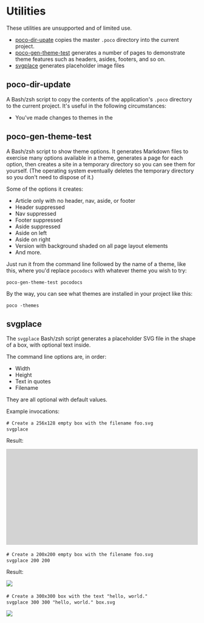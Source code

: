 # Utilities

These utilities are unsupported and of limited use.

* [poco-dir-upate](#poco-dir-update) copies the master `.poco`
directory into the current project.
* [poco-gen-theme-test](#poco-gen-theme-test) generates a number of pages
to demonstrate theme features such as headers, asides, footers, and so on.
* [svgplace](#svgplace) generates placeholder image files

## poco-dir-update

A Bash/zsh script to copy the contents of the application's `.poco` directory 
to the current project. It's useful in the following circumstances:
* You've made changes to themes in the 

## poco-gen-theme-test

A Bash/zsh script to show theme options. It generates Markdown
files to exercise many options available in a theme, generates
a page for each option, then creates a site in a temporary directory
so you can see them for yourself. (The operating system eventually
deletes the temporary directory so you don't need to dispose of it.)

Some of the options it creates:

- Article only with no header, nav, aside, or footer
- Header suppressed
- Nav suppressed
- Footer suppressed 
- Aside suppressed 
- Aside on left
- Aside on right
- Version with background shaded on all page layout elements
- And more.

Just run it from the command line followed by the name of a theme,
like this, where you'd replace `pocodocs` with whatever theme
you wish to try:

```
poco-gen-theme-test pocodocs
```

By the way, you can see what themes are installed in your project like this:

```
poco -themes
```

## svgplace

The `svgplace` Bash/zsh script generates a placeholder SVG file in the shape of a box, with optional text inside. 

The command line options are, in order:

* Width
* Height
* Text in quotes
* Filename

They are all optional with default values.

Example invocations:

```
# Create a 256x128 empty box with the filename foo.svg
svgplace
```

Result:

![](box256x128.svg)


```
# Create a 200x200 empty box with the filename foo.svg
svgplace 200 200
````
 
Result:

![](box200x200.svg)


```
# Create a 300x300 box with the text "hello, world."
svgplace 300 300 "hello, world." box.svg
```

![](box300x300.svg)

